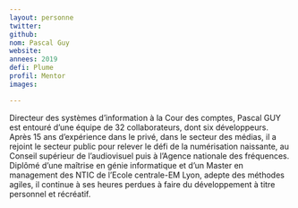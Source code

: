 ```yaml
---
layout: personne
twitter: 
github: 
nom: Pascal Guy
website:
annees: 2019
defi: Plume
profil: Mentor
images:

---
```


Directeur des systèmes d’information à la Cour des comptes, Pascal GUY est entouré d’une équipe de 32 collaborateurs, dont six développeurs. Après 15 ans d’expérience dans le privé, dans le secteur des médias, il a rejoint le secteur public pour relever le défi de la numérisation naissante, au Conseil supérieur de l’audiovisuel puis à l’Agence nationale des fréquences. Diplômé d’une maîtrise en génie informatique et d’un Master en management des NTIC de l’Ecole centrale-EM Lyon, adepte des méthodes agiles, il continue à ses heures perdues à faire du développement à titre personnel et récréatif.
